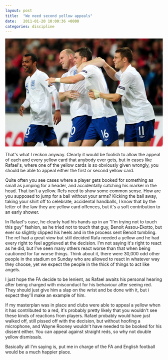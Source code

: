```yaml
---
layout: post
title:  "We need second yellow appeals"
date:   2011-01-20 10:00:36 +0000
categories: discipline
---
```

![England New Kit](/assets/img/eng-2010.jpg)

That's what I reckon anyway. Clearly it would be foolish to allow the appeal of each and every yellow card that anybody ever gets, but in cases like Rafael's, where one of the yellow cards is so obviously given wrongly, you should be able to appeal either the first or second yellow card.

Quite often you see cases where a player gets booked for something as small as jumping for a header, and accidentally catching his marker in the head. That isn't a yellow. Refs need to show some common sense. How are you supposed to jump for a ball without your arms? Kicking the ball away, taking your shirt off to celebrate, accidental handballs, I know that by the letter of the law they are yellow card offences, but it's a soft contribution to an early shower.

In Rafael's case, he clearly had his hands up in an “I'm trying not to touch this guy” fashion, as he tried not to touch that guy, Benoit Assou-Ekotto, but ever so slightly clipped his heels and in the process sent Benoit tumbling. The ref had a great view but still decided Rafa needed a yellow and he had every right to feel aggrieved at the decision. I'm not saying it's right to react as he did, but I've seen many others react worse than that when being cautioned for far worse things. Think about it, there were 30,000 odd other people in the stadium on Sunday who are allowed to react in whatever way they choose, yet we expect the people in the thick of things to act like angels.

I just hope the FA decide to be lenient, as Rafael awaits his personal hearing after being charged with misconduct for his behaviour after seeing red. They should just give him a slap on the wrist and be done with it, but i expect they'll make an example of him.

If my masterplan was in place and clubs were able to appeal a yellow when it has contributed to a red, it's probably pretty likely that you wouldn't see these kinds of reactions from players. Rafael probably would have just walked off, still pissed off with the decision, but without hoofing a microphone, and Wayne Rooney wouldn't have needed to be booked for his dissent either. You can appeal against straight reds, so why not double yellow dismissals.

Basically all I'm saying is, put me in charge of the FA and English football would be a much happier place.